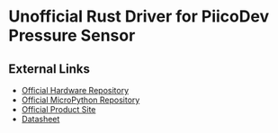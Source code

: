 [Official Hardware Repository]: https://github.com/CoreElectronics/CE-PiicoDev-Pressure-Sensor-MS5637/tree/7a55775b9c01417b9002f38384aa5bc11ea58a77
[Official MicroPython Repository]: https://github.com/CoreElectronics/CE-PiicoDev-MS5637-MicroPython-Module/tree/47c7c30d65ee9c189202e949030edcd816f4bfa7
[Official Product Site]: https://piico.dev/p11
[Datasheet]: https://www.te.com/commerce/DocumentDelivery/DDEController?Action=showdoc&DocId=Data+Sheet%7FMS5637-02BA03%7FB1%7Fpdf%7FEnglish%7FENG_DS_MS5637-02BA03_B1.pdf%7FCAT-BLPS0037

# Unofficial Rust Driver for PiicoDev Pressure Sensor

## External Links

- [Official Hardware Repository]
- [Official MicroPython Repository]
- [Official Product Site]
- [Datasheet]
